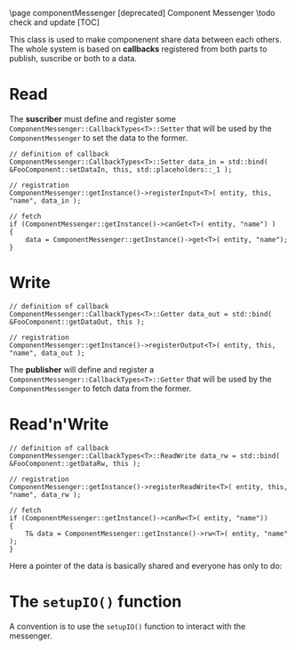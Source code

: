 \page componentMessenger [deprecated] Component Messenger
\todo check and update
[TOC]

This class is used to make componenent share data between each others. The whole system is based on **callbacks**
registered from both parts to publish, suscribe or both to
a data.

# Read #

The **suscriber** must define and register some `ComponentMessenger::CallbackTypes<T>::Setter` that will
be used by the `ComponentMessenger` to set the data to the
former.

    // definition of callback
    ComponentMessenger::CallbackTypes<T>::Setter data_in = std::bind( &FooComponent::setDataIn, this, std::placeholders::_1 );

    // registration
    ComponentMessenger::getInstance()->registerInput<T>( entity, this, "name", data_in );

    // fetch
    if (ComponentMessenger::getInstance()->canGet<T>( entity, "name") )
    {
        data = ComponentMessenger::getInstance()->get<T>( entity, "name");
    }

# Write #

    // definition of callback
    ComponentMessenger::CallbackTypes<T>::Getter data_out = std::bind( &FooComponent::getDataOut, this );

    // registration
    ComponentMessenger::getInstance()->registerOutput<T>( entity, this, "name", data_out );

The **publisher** will define and register a `ComponentMessenger::CallbackTypes<T>::Getter` that will be used
by the `ComponentMessenger` to fetch data from the former.

# Read'n'Write #

    // definition of callback
    ComponentMessenger::CallbackTypes<T>::ReadWrite data_rw = std::bind( &FooComponent::getDataRw, this );

    // registration
    ComponentMessenger::getInstance()->registerReadWrite<T>( entity, this, "name", data_rw );

    // fetch
    if (ComponentMessenger::getInstance()->canRw<T>( entity, "name"))
    {
        T& data = ComponentMessenger::getInstance()->rw<T>( entity, "name" );
    }

Here a pointer of the data is basically shared and everyone has only to do:

# The `setupIO()` function #

A convention is to use the `setupIO()` function to interact with the messenger.
